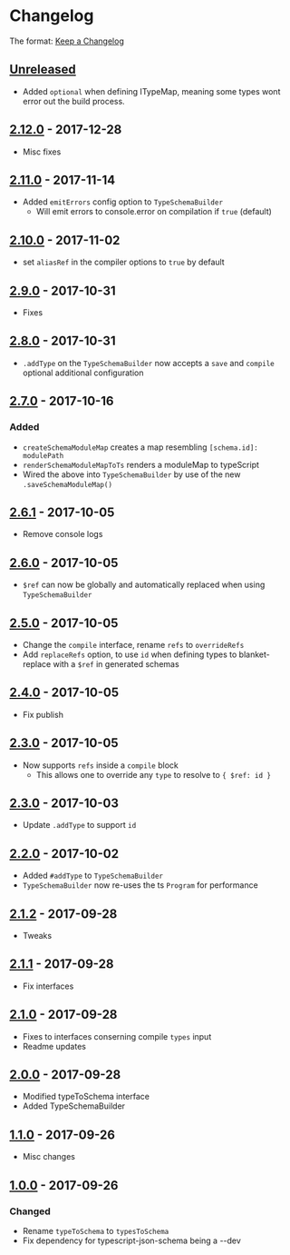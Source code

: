# Changelog

The format: [Keep a Changelog](http://keepachangelog.com/en/1.0.0/)

## [Unreleased]

- Added `optional` when defining ITypeMap, meaning some types wont error out the build process.

## [2.12.0][] - 2017-12-28

- Misc fixes

## [2.11.0][] - 2017-11-14

- Added `emitErrors` config option to `TypeSchemaBuilder`
  - Will emit errors to console.error on compilation if `true` (default)

## [2.10.0][] - 2017-11-02

- set `aliasRef` in the compiler options to `true` by default

## [2.9.0][] - 2017-10-31

- Fixes

## [2.8.0][] - 2017-10-31

- `.addType` on the `TypeSchemaBuilder` now accepts a `save` and `compile` optional additional configuration

## [2.7.0][] - 2017-10-16

### Added

- `createSchemaModuleMap` creates a map resembling `[schema.id]: modulePath`
- `renderSchemaModuleMapToTs` renders a moduleMap to typeScript
- Wired the above into `TypeSchemaBuilder` by use of the new `.saveSchemaModuleMap()`

## [2.6.1][] - 2017-10-05

- Remove console logs

## [2.6.0][] - 2017-10-05

- `$ref` can now be globally and automatically replaced when using `TypeSchemaBuilder`

## [2.5.0][] - 2017-10-05

- Change the `compile` interface, rename `refs` to `overrideRefs`
- Add `replaceRefs` option, to use `id` when defining types to blanket-replace with a `$ref` in generated schemas

## [2.4.0][] - 2017-10-05

- Fix publish

## [2.3.0][] - 2017-10-05

- Now supports `refs` inside a `compile` block
  - This allows one to override any `type` to resolve to `{ $ref: id }`

## [2.3.0][] - 2017-10-03

- Update `.addType` to support `id`

## [2.2.0][] - 2017-10-02

- Added `#addType` to `TypeSchemaBuilder`
- `TypeSchemaBuilder` now re-uses the ts `Program` for performance

## [2.1.2][] - 2017-09-28

- Tweaks

## [2.1.1][] - 2017-09-28

- Fix interfaces

## [2.1.0][] - 2017-09-28

- Fixes to interfaces conserning compile `types` input
- Readme updates

## [2.0.0][] - 2017-09-28

- Modified typeToSchema interface
- Added TypeSchemaBuilder

## [1.1.0][] - 2017-09-26

- Misc changes

## [1.0.0][] - 2017-09-26

### Changed

- Rename `typeToSchema` to `typesToSchema`
- Fix dependency for typescript-json-schema being a --dev


[Unreleased]: https://src.temando.io/sam.johnson/schema-tools/compare/v2.12.0...HEAD
[2.12.0]: https://src.temando.io/sam.johnson/schema-tools/compare/v2.11.0...v2.12.0
[2.11.0]: https://src.temando.io/sam.johnson/schema-tools/compare/v2.10.0...v2.11.0
[2.10.0]: https://src.temando.io/sam.johnson/schema-tools/compare/v2.9.0...v2.10.0
[2.9.0]: https://src.temando.io/sam.johnson/schema-tools/compare/v2.8.0...v2.9.0
[2.8.0]: https://src.temando.io/sam.johnson/schema-tools/compare/v2.7.0...v2.8.0
[2.7.0]: https://src.temando.io/sam.johnson/schema-tools/compare/v2.6.1...v2.7.0
[2.6.1]: https://src.temando.io/sam.johnson/schema-tools/compare/v2.6.0...v2.6.1
[2.6.0]: https://src.temando.io/sam.johnson/schema-tools/compare/v2.5.0...v2.6.0
[2.5.0]: https://src.temando.io/sam.johnson/schema-tools/compare/v2.4.0...v2.5.0
[2.4.0]: https://src.temando.io/sam.johnson/schema-tools/compare/v2.3.0...v2.4.0
[2.3.0]: https://src.temando.io/sam.johnson/schema-tools/compare/v2.3.0...v2.3.0
[2.3.0]: https://src.temando.io/sam.johnson/schema-tools/compare/v2.2.0...v2.3.0
[2.2.0]: https://src.temando.io/sam.johnson/schema-tools/compare/v2.1.2...v2.2.0
[2.1.2]: https://src.temando.io/sam.johnson/schema-tools/compare/v2.1.2...v2.1.2
[2.1.2]: https://src.temando.io/sam.johnson/schema-tools/compare/v2.1.1...v2.1.2
[2.1.1]: https://src.temando.io/sam.johnson/schema-tools/compare/v2.1.0...v2.1.1
[2.1.0]: https://src.temando.io/sam.johnson/schema-tools/compare/v2.0.0...v2.1.0
[2.0.0]: https://src.temando.io/sam.johnson/schema-tools/compare/v1.1.0...v2.0.0
[1.1.0]: https://src.temando.io/sam.johnson/schema-tools/compare/v1.0.0...v1.1.0
[1.0.0]: https://src.temando.io/sam.johnson/schema-tools/tree/v1.0.0
